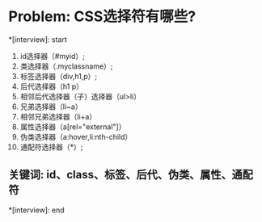 # Problem: CSS选择符有哪些?

*[interview]: start

1. id选择器（#myid）;
2. 类选择器（.myclassname）;
3. 标签选择器（div,h1,p）;
4. 后代选择器（h1 p）
5. 相邻后代选择器（子）选择器（ul>li）
6. 兄弟选择器（li~a）
7. 相邻兄弟选择器（li+a）
8. 属性选择器（a[rel="external"]）
9. 伪类选择器（a:hover,li:nth-child）
10. 通配符选择器（*）;

## 关键词: id、class、标签、后代、伪类、属性、通配符
*[interview]: end
